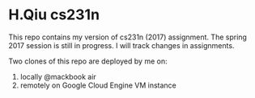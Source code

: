 # H.Qiu cs231n
This repo contains my version of cs231n (2017) assignment.
The spring 2017 session is still in progress. I will track changes in assignments.

Two clones of this repo are deployed by me on:
1. locally @mackbook air
2. remotely on Google Cloud Engine VM instance
